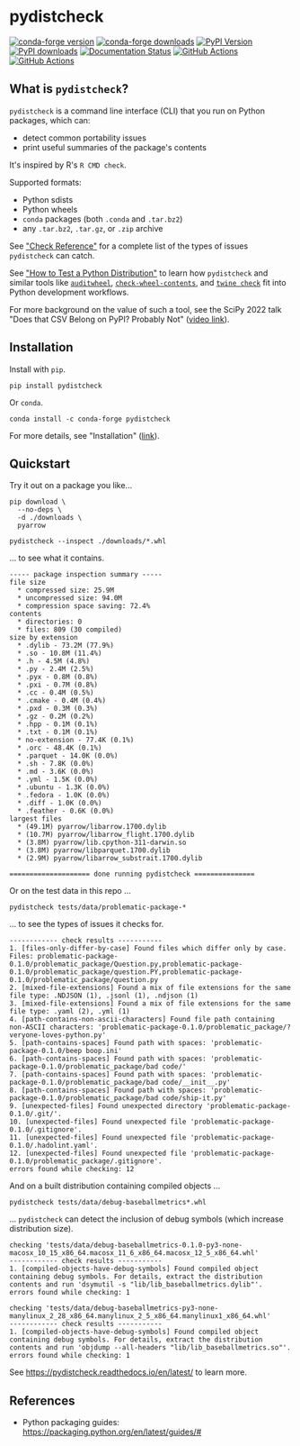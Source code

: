 # pydistcheck

[![conda-forge version](https://img.shields.io/conda/vn/conda-forge/pydistcheck.svg)](https://anaconda.org/conda-forge/pydistcheck)
[![conda-forge downloads](https://img.shields.io/conda/dn/conda-forge/pydistcheck.svg)](https://anaconda.org/conda-forge/pydistcheck)
[![PyPI Version](https://img.shields.io/pypi/v/pydistcheck.svg?logo=pypi&logoColor=white)](https://pypi.org/project/pydistcheck)
[![PyPI downloads](https://static.pepy.tech/badge/pydistcheck)](https://pypi.org/project/pydistcheck)
[![Documentation Status](https://readthedocs.org/projects/pydistcheck/badge/?version=latest)](https://pydistcheck.readthedocs.io/)
[![GitHub Actions](https://github.com/jameslamb/pydistcheck/workflows/unit-tests/badge.svg?branch=main)](https://github.com/jameslamb/pydistcheck/actions/workflows/unit-tests.yml)
[![GitHub Actions](https://github.com/jameslamb/pydistcheck/workflows/smoke-tests/badge.svg?branch=main)](https://github.com/jameslamb/pydistcheck/actions/workflows/smoke-tests.yml)

## What is `pydistcheck`?

`pydistcheck` is a command line interface (CLI) that you run on Python packages, which can:

* detect common portability issues
* print useful summaries of the package's contents

It's inspired by R's `R CMD check`.

Supported formats:

* Python sdists
* Python wheels
* `conda` packages (both `.conda` and `.tar.bz2`)
* any `.tar.bz2`, `.tar.gz`, or `.zip` archive

See ["Check Reference"](https://pydistcheck.readthedocs.io/en/latest/check-reference.html) for a complete list of the types of issues `pydistcheck` can catch.

See ["How to Test a Python Distribution"](https://pydistcheck.readthedocs.io/en/latest/how-to-test-a-python-distribution.html) to learn how `pydistcheck` and similar tools like [`auditwheel`](https://github.com/pypa/auditwheel), [`check-wheel-contents`](https://github.com/jwodder/check-wheel-contents), and [`twine check`](https://twine.readthedocs.io/en/stable/#twine-check) fit into Python development workflows.

For more background on the value of such a tool, see the SciPy 2022 talk "Does that CSV Belong on PyPI? Probably Not" ([video link](https://www.youtube.com/watch?v=1a7g5l_g_U8)).

## Installation

Install with `pip`.

```shell
pip install pydistcheck
```

Or `conda`.

```shell
conda install -c conda-forge pydistcheck
```

For more details, see "Installation" ([link](./docs/installation.rst)).

## Quickstart

Try it out on a package you like...

```shell
pip download \
  --no-deps \
  -d ./downloads \
  pyarrow

pydistcheck --inspect ./downloads/*.whl
```

... to see what it contains.

```text
----- package inspection summary -----
file size
  * compressed size: 25.9M
  * uncompressed size: 94.0M
  * compression space saving: 72.4%
contents
  * directories: 0
  * files: 809 (30 compiled)
size by extension
  * .dylib - 73.2M (77.9%)
  * .so - 10.8M (11.4%)
  * .h - 4.5M (4.8%)
  * .py - 2.4M (2.5%)
  * .pyx - 0.8M (0.8%)
  * .pxi - 0.7M (0.8%)
  * .cc - 0.4M (0.5%)
  * .cmake - 0.4M (0.4%)
  * .pxd - 0.3M (0.3%)
  * .gz - 0.2M (0.2%)
  * .hpp - 0.1M (0.1%)
  * .txt - 0.1M (0.1%)
  * no-extension - 77.4K (0.1%)
  * .orc - 48.4K (0.1%)
  * .parquet - 14.0K (0.0%)
  * .sh - 7.8K (0.0%)
  * .md - 3.6K (0.0%)
  * .yml - 1.5K (0.0%)
  * .ubuntu - 1.3K (0.0%)
  * .fedora - 1.0K (0.0%)
  * .diff - 1.0K (0.0%)
  * .feather - 0.6K (0.0%)
largest files
  * (49.1M) pyarrow/libarrow.1700.dylib
  * (10.7M) pyarrow/libarrow_flight.1700.dylib
  * (3.8M) pyarrow/lib.cpython-311-darwin.so
  * (3.8M) pyarrow/libparquet.1700.dylib
  * (2.9M) pyarrow/libarrow_substrait.1700.dylib

==================== done running pydistcheck ===============
```

Or on the test data in this repo ...

```shell
pydistcheck tests/data/problematic-package-*
```

... to see the types of issues it checks for.

```text
------------ check results -----------
1. [files-only-differ-by-case] Found files which differ only by case. Files: problematic-package-0.1.0/problematic_package/Question.py,problematic-package-0.1.0/problematic_package/question.PY,problematic-package-0.1.0/problematic_package/question.py
2. [mixed-file-extensions] Found a mix of file extensions for the same file type: .NDJSON (1), .jsonl (1), .ndjson (1)
3. [mixed-file-extensions] Found a mix of file extensions for the same file type: .yaml (2), .yml (1)
4. [path-contains-non-ascii-characters] Found file path containing non-ASCII characters: 'problematic-package-0.1.0/problematic_package/?veryone-loves-python.py'
5. [path-contains-spaces] Found path with spaces: 'problematic-package-0.1.0/beep boop.ini'
6. [path-contains-spaces] Found path with spaces: 'problematic-package-0.1.0/problematic_package/bad code/'
7. [path-contains-spaces] Found path with spaces: 'problematic-package-0.1.0/problematic_package/bad code/__init__.py'
8. [path-contains-spaces] Found path with spaces: 'problematic-package-0.1.0/problematic_package/bad code/ship-it.py'
9. [unexpected-files] Found unexpected directory 'problematic-package-0.1.0/.git/'.
10. [unexpected-files] Found unexpected file 'problematic-package-0.1.0/.gitignore'.
11. [unexpected-files] Found unexpected file 'problematic-package-0.1.0/.hadolint.yaml'.
12. [unexpected-files] Found unexpected file 'problematic-package-0.1.0/problematic_package/.gitignore'.
errors found while checking: 12
```

And on a built distribution containing compiled objects ...

```shell
pydistcheck tests/data/debug-baseballmetrics*.whl
```

... `pydistcheck` can detect the inclusion of debug symbols (which increase distribution size).

```text
checking 'tests/data/debug-baseballmetrics-0.1.0-py3-none-macosx_10_15_x86_64.macosx_11_6_x86_64.macosx_12_5_x86_64.whl'
------------ check results -----------
1. [compiled-objects-have-debug-symbols] Found compiled object containing debug symbols. For details, extract the distribution contents and run 'dsymutil -s "lib/lib_baseballmetrics.dylib"'.
errors found while checking: 1

checking 'tests/data/debug-baseballmetrics-py3-none-manylinux_2_28_x86_64.manylinux_2_5_x86_64.manylinux1_x86_64.whl'
------------ check results -----------
1. [compiled-objects-have-debug-symbols] Found compiled object containing debug symbols. For details, extract the distribution contents and run 'objdump --all-headers "lib/lib_baseballmetrics.so"'.
errors found while checking: 1
```

See https://pydistcheck.readthedocs.io/en/latest/ to learn more.

## References

* Python packaging guides: https://packaging.python.org/en/latest/guides/#
